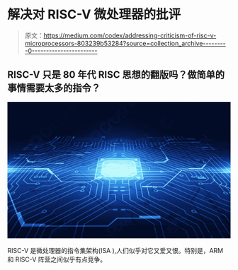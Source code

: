 # 解决对 RISC-V 微处理器的批评

> 原文：<https://medium.com/codex/addressing-criticism-of-risc-v-microprocessors-803239b53284?source=collection_archive---------0----------------------->

## RISC-V 只是 80 年代 RISC 思想的翻版吗？做简单的事情需要太多的指令？

![](img/453db5c81b786b27d4ed0517de9293e6.png)

RISC-V 是微处理器的指令集架构(ISA ),人们似乎对它又爱又恨。特别是，ARM 和 RISC-V 阵营之间似乎有点竞争。